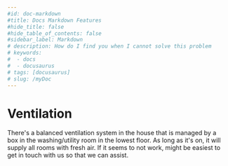 ```yaml
---
#id: doc-markdown
#title: Docs Markdown Features
#hide_title: false
#hide_table_of_contents: false
#sidebar_label: Markdown
# description: How do I find you when I cannot solve this problem
# keywords:
#  - docs
#  - docusaurus
# tags: [docusaurus]
# slug: /myDoc
---
```


# Ventilation

There's a balanced ventilation system in the house that is managed by a box in the washing/utility room in the lowest floor. As long as it's on, it will supply all rooms with fresh air. If it seems to not work, might be easiest to get in touch with us so that we can assist.

